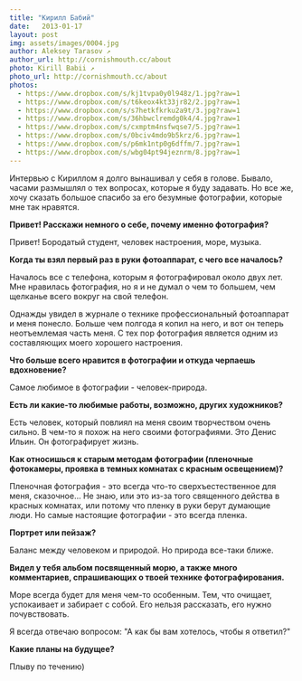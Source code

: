 ```yaml
---
title: "Кирилл Бабий"
date:   2013-01-17
layout: post
img: assets/images/0004.jpg
author: Aleksey Tarasov ↗
author_url: http://cornishmouth.cc/about
photo: Kirill Babii ↗
photo_url: http://cornishmouth.cc/about
photos: 
  - https://www.dropbox.com/s/kj1tvpa0y0l948z/1.jpg?raw=1
  - https://www.dropbox.com/s/t6keox4kt33jr82/2.jpg?raw=1
  - https://www.dropbox.com/s/s7hetkfkrku2a9t/3.jpg?raw=1
  - https://www.dropbox.com/s/36hbwclremdg0k4/4.jpg?raw=1
  - https://www.dropbox.com/s/cxmptm4nsfwqse7/5.jpg?raw=1
  - https://www.dropbox.com/s/0bciv4mdo9b5krz/6.jpg?raw=1
  - https://www.dropbox.com/s/p6mk1ntp0g6dffm/7.jpg?raw=1
  - https://www.dropbox.com/s/wbg04pt94jeznrm/8.jpg?raw=1
---
```


Интервью с Кириллом я долго вынашивал у себя в голове. Бывало, часами размышлял о тех вопросах, которые я буду задавать. Но все же, хочу сказать большое спасибо за его безумные фотографии, которые мне так нравятся.

**Привет! Расскажи немного о себе, почему именно фотография?**

Привет! Бородатый студент, человек настроения, море, музыка.

**Когда ты взял первый раз в руки фотоаппарат, с чего все началось?**

Началось все с телефона, которым я фотографировал около двух лет.  Мне нравилась фотография, но я и не думал о чем то большем, чем щелканье всего вокруг на свой телефон.

Однажды увидел в журнале о технике профессиональный фотоаппарат и меня понесло.  Больше чем полгода я копил на него, и вот он теперь неотъемлемая часть меня.
С тех пор фотография является одним из составляющих моего хорошего настроения.

**Что больше всего нравится в фотографии и откуда черпаешь вдохновение?**

Самое любимое в фотографии - человек-природа.

**Есть ли какие-то любимые работы, возможно, других художников?**

Есть человек, который повлиял на меня своим творчеством очень сильно. В чем-то я похож на него своими фотографиями. Это Денис Ильин. Он фотографирует жизнь.

**Как относишься к старым методам фотографии (пленочные фотокамеры, проявка в темных комнатах с красным освещением)?**

Пленочная фотография - это всегда что-то сверхъестественное для меня, сказочное…
Не знаю, или это из-за того священного действа в красных комнатах,  или потому что пленку в руки берут думающие люди. Но самые настоящие фотографии - это всегда пленка.

**Портрет или пейзаж?**

Баланс между человеком и природой. Но природа все-таки ближе.

**Видел у тебя альбом посвященный морю, а также много комментариев, спрашивающих о твоей технике фотографирования.**

Море всегда будет для меня  чем-то особенным. Тем, что очищает, успокаивает и забирает с собой. Его нельзя рассказать, его нужно почувствовать.

Я всегда отвечаю вопросом: "А как бы вам хотелось, чтобы я ответил?"

**Какие планы на будущее?**

Плыву по течению)
